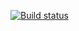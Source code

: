 [![Build status](https://ci.appveyor.com/api/projects/status/cvsjae0ft00p0wss?svg=true)](https://ci.appveyor.com/project/KatiPolya/selenide)
